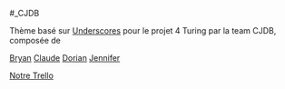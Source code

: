 #_CJDB

Thème basé sur [Underscores](http://underscores.me/) pour le projet 4 Turing par la team CJDB, composée de 

[Bryan](https://github.com/BryanMootoosamy/)
[Claude](https://github.com/ClaudeJanssenPro/)
[Dorian](https://github.com/ocorneillard/)
[Jennifer](https://github.com/jennifervankelst/)

[Notre Trello](https://trello.com/b/hzJ2L9eQ/foodog)
